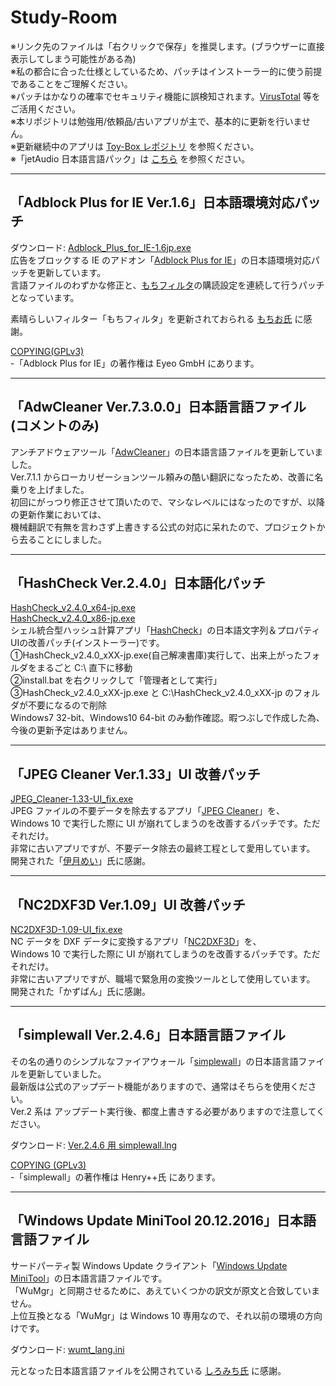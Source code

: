 # Study-Room

※リンク先のファイルは「右クリックで保存」を推奨します。(ブラウザーに直接表示してしまう可能性がある為)  
※私の都合に合った仕様としているため、パッチはインストーラー的に使う前提であることをご理解ください。  
※パッチはかなりの確率でセキュリティ機能に誤検知されます。[VirusTotal](https://www.virustotal.com/gui/home/upload) 等をご活用ください。  
※本リポジトリは勉強用/依頼品/古いアプリが主で、基本的に更新を行いません。  
※更新継続中のアプリは [Toy-Box レポジトリ](https://github.com/Rukoto/Toy-Box) を参照ください。  
※「jetAudio 日本語言語パック」は [こちら](https://github.com/Rukoto/JetAudio-Japanese-Language-pack) を参照ください。

---
## 「Adblock Plus for IE Ver.1.6」日本語環境対応パッチ
ダウンロード: [Adblock_Plus_for_IE-1.6jp.exe](https://github.com/Rukoto/Study-Room/raw/master/Adblock_Plus_for_IE-Japanese-Patch/Adblock_Plus_for_IE-1.6jp.exe)  
広告をブロックする IE のアドオン「[Adblock Plus for IE](https://adblockplus.org/)」の日本語環境対応パッチを更新しています。  
言語ファイルのわずかな修正と、[もちフィルタ](http://pokapoka.html.xdomain.jp/)の購読設定を連続して行うパッチとなっています。

素晴らしいフィルター「もちフィルタ」を更新されておられる [もちお氏](https://github.com/eEIi0A5L) に感謝。

[COPYING(GPLv3)](https://www.gnu.org/licenses/gpl.html)  
-「Adblock Plus for IE」の著作権は Eyeo GmbH にあります。

---
## 「AdwCleaner Ver.7.3.0.0」日本語言語ファイル (コメントのみ)
アンチアドウェアツール「[AdwCleaner](https://toolslib.net/downloads/viewdownload/1-adwcleaner/)」の日本語言語ファイルを更新していました。  
Ver.7.1.1 からローカリゼーションツール頼みの酷い翻訳になったため、改善に名乗りを上げました。  
初回にがっつり修正させて頂いたので、マシなレベルにはなったのですが、以降の更新作業においては、  
機械翻訳で有無を言わさず上書きする公式の対応に呆れたので、プロジェクトから去ることにしました。

---
## 「HashCheck Ver.2.4.0」日本語化パッチ
[HashCheck_v2.4.0_x64-jp.exe](https://github.com/Rukoto/Study-Room/raw/master/HashCheck-2.4.0-Japanese-Patch/HashCheck_v2.4.0_x64-jp.exe)  
[HashCheck_v2.4.0_x86-jp.exe](https://github.com/Rukoto/Study-Room/raw/master/HashCheck-2.4.0-Japanese-Patch/HashCheck_v2.4.0_x86-jp.exe)  
シェル統合型ハッシュ計算アプリ「[HashCheck](https://github.com/gurnec/HashCheck)」の日本語文字列＆プロパティUIの改善パッチ(インストーラー)です。  
①HashCheck_v2.4.0_xXX-jp.exe(自己解凍書庫)実行して、出来上がったフォルダをまるごと C:\ 直下に移動  
②install.bat を右クリックして「管理者として実行」  
③HashCheck_v2.4.0_xXX-jp.exe と C:\HashCheck_v2.4.0_xXX-jp のフォルダが不要になるので削除  
Windows7 32-bit、Windows10 64-bit のみ動作確認。暇つぶしで作成した為、今後の更新予定はありません。

---
## 「JPEG Cleaner Ver.1.33」UI 改善パッチ
[JPEG_Cleaner-1.33-UI_fix.exe](https://github.com/Rukoto/Study-Room/raw/master/JPEG_Cleaner-1.33-UI_fix-Patch/JPEG_Cleaner-1.33-UI_fix.exe)  
JPEG ファイルの不要データを除去するアプリ「[JPEG Cleaner](http://hp.vector.co.jp/authors/VA012780/graphic.htm#JPEG_Cleaner)」を、  
Windows 10 で実行した際に UI が崩れてしまうのを改善するパッチです。ただそれだけ。  
非常に古いアプリですが、不要データ除去の最終工程として愛用しています。  
開発された「[伊月めい](http://hp.vector.co.jp/authors/VA012780/)」氏に感謝。

---
## 「NC2DXF3D Ver.1.09」UI 改善パッチ
[NC2DXF3D-1.09-UI_fix.exe](https://github.com/Rukoto/Study-Room/raw/master/NC2DXF3D-1.09-UI_fix-Patch/NC2DXF3D-1.09-UI_fix.exe)  
NC データを DXF データに変換するアプリ「[NC2DXF3D](http://www.vector.co.jp/soft/win95/business/se286206.html)」を、  
Windows 10 で実行した際に UI が崩れてしまうのを改善するパッチです。ただそれだけ。  
非常に古いアプリですが、職場で緊急用の変換ツールとして使用しています。  
開発された「かずばん」氏に感謝。

---
## 「simplewall Ver.2.4.6」日本語言語ファイル
その名の通りのシンプルなファイアウォール「[simplewall](https://www.henrypp.org/)」の日本語言語ファイルを更新していました。  
最新版は公式のアップデート機能がありますので、通常はそちらを使用ください。  
Ver.2 系は アップデート実行後、都度上書きする必要がありますので注意してください。

ダウンロード: [Ver.2.4.6 用 simplewall.lng](https://github.com/Rukoto/Study-Room/raw/master/simplewall-Japanese-Language-File/2.4.6/simplewall.lng)

[COPYING (GPLv3)](https://www.gnu.org/licenses/gpl.html)  
-「simplewall」の著作権は Henry++氏 にあります。

---
## 「Windows Update MiniTool 20.12.2016」日本語言語ファイル
サードパーティ製 Windows Update クライアント「[Windows Update MiniTool](http://forum.ru-board.com/topic.cgi?forum=5&topic=48142)」の日本語言語ファイルです。  
「WuMgr」と同期させるために、あえていくつかの訳文が原文と合致していません。  
上位互換となる「WuMgr」は Windows 10 専用なので、それ以前の環境の方向けです。

ダウンロード: [wumt_lang.ini](https://github.com/Rukoto/Toy-Box/raw/master/Windows_Update_MiniTool-Japanese-Language-File/wumt_lang.ini)

元となった日本語言語ファイルを公開されている [しろみち氏](http://ch.nicovideo.jp/lunaorbit/blomaga/ar1003976) に感謝。
